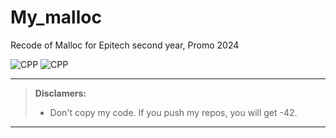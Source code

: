 # My_malloc
Recode of Malloc for Epitech second year, Promo 2024

![CPP](https://img.shields.io/badge/CPP-Malloc-red)
![CPP](https://img.shields.io/badge/my.epitech.eu-80%25-brightgreen)

----------

> **Disclamers:**
> - Don't copy my code. If you push my repos, you will get -42.

----------
